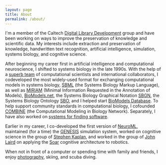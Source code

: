 ```yaml
---
layout: page
title: About
permalink: /about/
---
```


I'm a member of the Caltech [Digital Library Development](https://www.library.caltech.edu) group and have been working on ways to improve the preservation of knowledge and scientific data.  My interests include extraction and preservation of knowledge, handwritten text recognition, artificial intelligence, simulation, systems biology, and cognitive science.

After beginning my career first in artificial intelligence and computational neuroscience, I shifted to systems biology in the late 1990s.  With the help of a [superb team](http://sbml.org/About) of computational scientists and international collaborators, I codeveloped the most widely-used format for exchanging computational models in systems biology, [SBML](http://sbml.org) (the Systems Biology Markup Language), as well as [MIRIAM](https://www.nature.com/articles/nbt1156) (Minimal Information Requested in the Annotation of Models), [BioModels.net](http://biomodels.net), the Systems Biology Graphical Notation [SBGN](http://sbgn.org), the Systems Biology Ontology [SBO](http://biomodels.net/sbo), and I helped start [BioModels Database](https://www.ebi.ac.uk/biomodels-main/). To help support community standards in computational biology, I cofounded [COMBINE](http://co.mbine.org) (the Computational Modeling in Biology Network).  Separately, I have also worked on [systems for finding software](http://casics.org).

Earlier in my career, I co-developed the first version of [NeuroML](http://rstb.royalsocietypublishing.org/content/356/1412/1209.short), maintained (for a time) the [GENESIS](http://www.genesis-sim.org) simulation system, worked on cognitive science in the group of [Stephen Kaplan](http://www-personal.umich.edu/~skap/), and worked in the group of [John Laird](http://ai.eecs.umich.edu/people/laird/index.html) on applying  the [Soar](http://soar.eecs.umich.edu) cognitive architecture to robotics.

When not in front of a computer or spending time with family and friends, I enjoy [photography](http://mikehucka.smugmug.com), skiing, and scuba diving.
